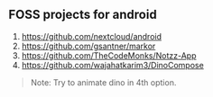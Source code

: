 ## FOSS projects for android
1. https://github.com/nextcloud/android
2. https://github.com/gsantner/markor
3. https://github.com/TheCodeMonks/Notzz-App
4. https://github.com/wajahatkarim3/DinoCompose  

> Note: Try to animate dino in 4th option.
